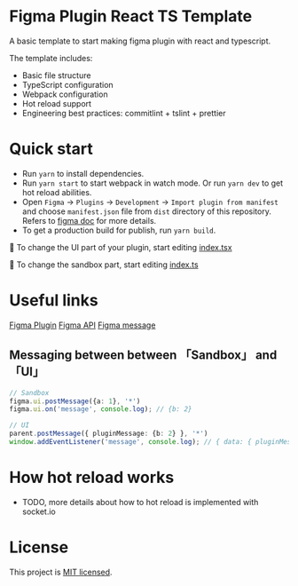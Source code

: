 # Figma Plugin React TS Template

A basic template to start making figma plugin with react and typescript.

The template includes:

- Basic file structure
- TypeScript configuration
- Webpack configuration
- Hot reload support
- Engineering best practices: commitlint + tslint + prettier


# Quick start

- Run `yarn` to install dependencies.
- Run `yarn start` to start webpack in watch mode. Or run `yarn dev` to get hot reload abilities.
- Open `Figma` -> `Plugins` -> `Development` -> `Import plugin from manifest` and choose `manifest.json` file from `dist` directory of this repository. Refers to [figma doc](https://www.figma.com/plugin-docs/setup/#go-to-menu-plugins-development-new-plugin) for more details.
- To get a production build for publish, run `yarn build`.

🚌 To change the UI part of your plugin, start editing [index.tsx](./src/components/app/index.tsx)

🚅 To change the sandbox part, start editing [index.ts](./sandbox/index.ts)

# Useful links


[Figma Plugin](https://www.figma.com/plugin-docs/intro/)
[Figma API](https://www.figma.com/plugin-docs/api/api-overview/)
[Figma message](https://www.figma.com/plugin-docs/creating-ui/)

## Messaging between between 「Sandbox」 and 「UI」

```typescript
// Sandbox
figma.ui.postMessage({a: 1}, '*')
figma.ui.on('message', console.log); // {b: 2}
```

```typescript
// UI
parent.postMessage({ pluginMessage: {b: 2} }, '*')
window.addEventListener('message', console.log); // { data: { pluginMessage: { a: 1 } } }
```

# How hot reload works

* TODO, more details about how to hot reload is implemented with socket.io

# License

This project is [MIT licensed](./LICENSE).